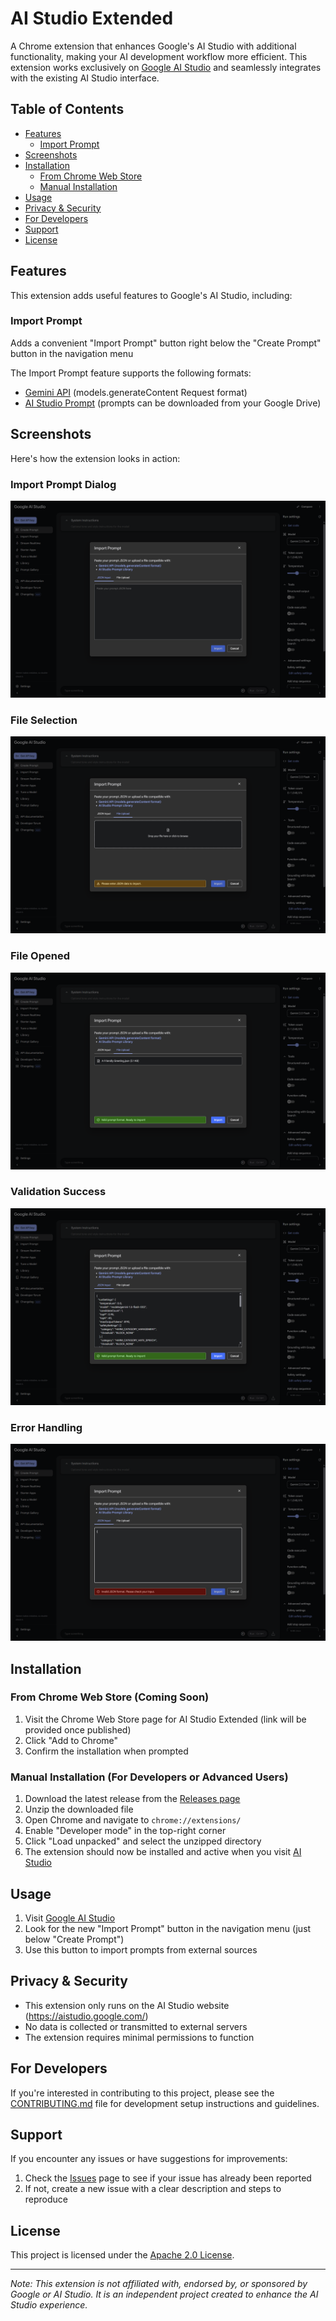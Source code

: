 # AI Studio Extended

A Chrome extension that enhances Google's AI Studio with additional functionality, making your AI development workflow more efficient. This extension works exclusively on [Google AI Studio](https://aistudio.google.com/) and seamlessly integrates with the existing AI Studio interface.

## Table of Contents

-   [Features](#features)
    -   [Import Prompt](#import-prompt)
-   [Screenshots](#screenshots)
-   [Installation](#installation)
    -   [From Chrome Web Store](#from-chrome-web-store-coming-soon)
    -   [Manual Installation](#manual-installation-for-developers-or-advanced-users)
-   [Usage](#usage)
-   [Privacy & Security](#privacy--security)
-   [For Developers](#for-developers)
-   [Support](#support)
-   [License](#license)

## Features

This extension adds useful features to Google's AI Studio, including:

### Import Prompt

Adds a convenient "Import Prompt" button right below the "Create Prompt" button in the navigation menu

The Import Prompt feature supports the following formats:

-   [Gemini API](https://ai.google.dev/api/generate-content#method:-models.generatecontent) (models.generateContent Request format)
-   [AI Studio Prompt](https://aistudio.google.com/library) (prompts can be downloaded from your Google Drive)

## Screenshots

Here's how the extension looks in action:

### Import Prompt Dialog

![Import Prompt - Blank](docs/screenshots/PopupBlank.png)

### File Selection

![Import Prompt - File Selection](docs/screenshots/PopupFile.png)

### File Opened

![Import Prompt - File Opened](docs/screenshots/PopupFileOpened.png)

### Validation Success

![Import Prompt - Valid](docs/screenshots/PopupValid.png)

### Error Handling

![Import Prompt - Error](docs/screenshots/PopupError.png)

## Installation

### From Chrome Web Store (Coming Soon)

1. Visit the Chrome Web Store page for AI Studio Extended (link will be provided once published)
2. Click "Add to Chrome"
3. Confirm the installation when prompted

### Manual Installation (For Developers or Advanced Users)

1. Download the latest release from the [Releases page](https://github.com/Dillonu/ai-studio-extended/releases)
2. Unzip the downloaded file
3. Open Chrome and navigate to `chrome://extensions/`
4. Enable "Developer mode" in the top-right corner
5. Click "Load unpacked" and select the unzipped directory
6. The extension should now be installed and active when you visit [AI Studio](https://aistudio.google.com/)

## Usage

1. Visit [Google AI Studio](https://aistudio.google.com/)
2. Look for the new "Import Prompt" button in the navigation menu (just below "Create Prompt")
3. Use this button to import prompts from external sources

## Privacy & Security

-   This extension only runs on the AI Studio website (https://aistudio.google.com/)
-   No data is collected or transmitted to external servers
-   The extension requires minimal permissions to function

## For Developers

If you're interested in contributing to this project, please see the [CONTRIBUTING.md](CONTRIBUTING.md) file for development setup instructions and guidelines.

## Support

If you encounter any issues or have suggestions for improvements:

1. Check the [Issues](https://github.com/Dillonu/ai-studio-extended/issues) page to see if your issue has already been reported
2. If not, create a new issue with a clear description and steps to reproduce

## License

This project is licensed under the [Apache 2.0 License](LICENSE).

---

_Note: This extension is not affiliated with, endorsed by, or sponsored by Google or AI Studio. It is an independent project created to enhance the AI Studio experience._
